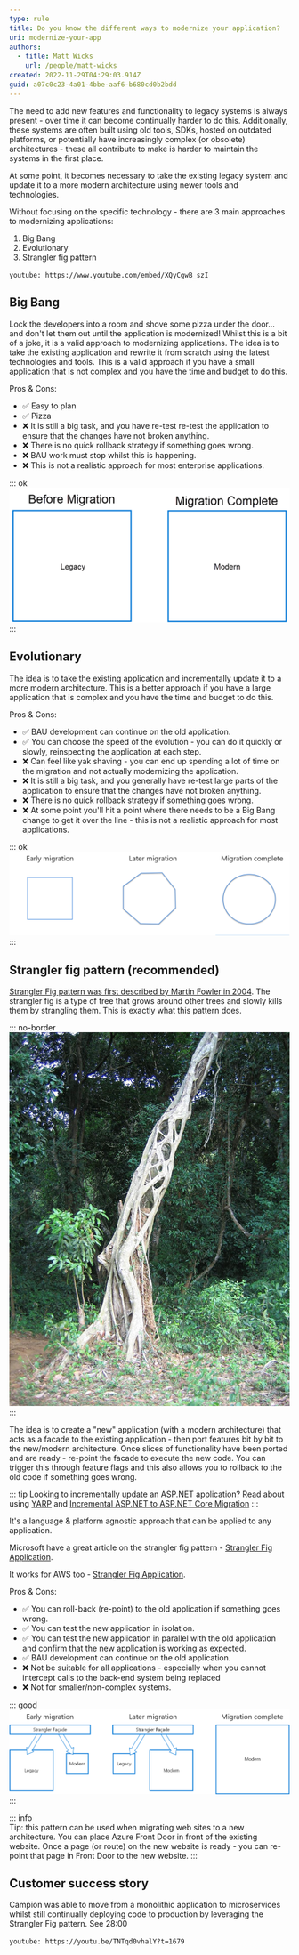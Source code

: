 ```yaml
---
type: rule
title: Do you know the different ways to modernize your application?
uri: modernize-your-app
authors:
  - title: Matt Wicks
    url: /people/matt-wicks
created: 2022-11-29T04:29:03.914Z
guid: a07c0c23-4a01-4bbe-aaf6-b680cd0b2bdd
---
```

The need to add new features and functionality to legacy systems is always present - over time it can become continually harder to do this. Additionally, these systems are often built using old tools, SDKs, hosted on outdated platforms, or potentially have increasingly complex (or obsolete) architectures - these all contribute to make is harder to maintain the systems in the first place.



At some point, it becomes necessary to take the existing legacy system and update it to a more modern architecture using newer tools and technologies.

Without focusing on the specific technology - there are 3 main approaches to modernizing applications:


<!--endintro-->


1. Big Bang
2. Evolutionary
3. Strangler fig pattern


`youtube: https://www.youtube.com/embed/XQyCgwB_szI`


## Big Bang


Lock the developers into a room and shove some pizza under the door... and don't let them out until the application is modernized! Whilst this is a bit of a joke, it is a valid approach to modernizing applications. The idea is to take the existing application and rewrite it from scratch using the latest technologies and tools. This is a valid approach if you have a small application that is not complex and you have the time and budget to do this.


Pros & Cons:


- ✅ Easy to plan
- ✅ Pizza
- ❌ It is still a big task, and you have re-test re-test the application to ensure that the changes have not broken anything.
- ❌ There is no quick rollback strategy if something goes wrong.
- ❌ BAU work must stop whilst this is happening.
- ❌ This is not a realistic approach for most enterprise applications.


::: ok  
![Figure: OK example - big bang migration](big-bang.png)
:::


## Evolutionary


The idea is to take the existing application and incrementally update it to a more modern architecture. This is a better approach if you have a large application that is complex and you have the time and budget to do this.


Pros & Cons:


- ✅ BAU development can continue on the old application.
- ✅ You can choose the speed of the evolution - you can do it quickly or slowly, reinspecting the application at each step.
- ❌ Can feel like yak shaving - you can end up spending a lot of time on the migration and not actually modernizing the application.
- ❌ It is still a big task, and you generally have re-test large parts of the application to ensure that the changes have not broken anything.
- ❌ There is no quick rollback strategy if something goes wrong.
- ❌ At some point you'll hit a point where there needs to be a Big Bang change to get it over the line - this is not a realistic approach for most applications.


::: ok  
![Figure: OK example - evolutionary migration (fitting a square peg in a round hole)](evolutionary.png)
:::


## Strangler fig pattern (recommended)


[Strangler Fig pattern was first described by Martin Fowler in 2004](https://martinfowler.com/bliki/StranglerFigApplication.html). The strangler fig is a type of tree that grows around other trees and slowly kills them by strangling them. This is exactly what this pattern does.


::: no-border
![Figure: an actual strangler fig strangling a tree](strangler-fig.jpg)
:::


The idea is to create a "new" application (with a modern architecture) that acts as a facade to the existing application - then port features bit by bit to the new/modern architecture. Once slices of functionality have been ported and are ready - re-point the facade to execute the new code. You can trigger this through feature flags and this also allows you to rollback to the old code if something goes wrong.


::: tip
Looking to incrementally update an ASP.NET application? Read about using [YARP](https://microsoft.github.io/reverse-proxy/) and [Incremental ASP.NET to ASP.NET Core Migration](https://devblogs.microsoft.com/dotnet/incremental-asp-net-to-asp-net-core-migration/)
:::


It's a language & platform agnostic approach that can be applied to any application.

Microsoft have a great article on the strangler fig pattern - [Strangler Fig Application](https://docs.microsoft.com/en-us/azure/architecture/patterns/strangler-fig).

It works for AWS too - [Strangler Fig Application](https://docs.aws.amazon.com/prescriptive-guidance/latest/modernization-aspnet-web-services/fig-pattern.html).


Pros & Cons:


- ✅ You can roll-back (re-point) to the old application if something goes wrong.
- ✅ You can test the new application in isolation.
- ✅ You can test the new application in parallel with the old application and confirm that the new application is working as expected.
- ✅ BAU development can continue on the old application.
- ❌ Not be suitable for all applications - especially when you cannot intercept calls to the back-end system being replaced
- ❌ Not for smaller/non-complex systems.


::: good  
![Figure: Good example - strangler fig pattern in action during a migration](strangler-fig-pattern.png)
:::


::: info  
Tip: this pattern can be used when migrating web sites to a new architecture. You can place Azure Front Door in front of the existing website. Once a page (or route) on the new website is ready - you can re-point that page in Front Door to the new website.
:::


## Customer success story

Campion was able to move from a monolithic application to microservices whilst still continually deploying code to production by leveraging the Strangler Fig pattern. See 28:00

`youtube: https://youtu.be/TNTqd0vhalY?t=1679`
